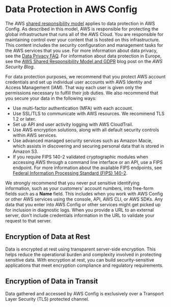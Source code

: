 # Data Protection in AWS Config<a name="data-protection"></a>

The AWS [shared responsibility model](http://aws.amazon.com/compliance/shared-responsibility-model/) applies to data protection in AWS Config\. As described in this model, AWS is responsible for protecting the global infrastructure that runs all of the AWS Cloud\. You are responsible for maintaining control over your content that is hosted on this infrastructure\. This content includes the security configuration and management tasks for the AWS services that you use\. For more information about data privacy, see the [Data Privacy FAQ](http://aws.amazon.com/compliance/data-privacy-faq)\. For information about data protection in Europe, see the [AWS Shared Responsibility Model and GDPR](http://aws.amazon.com/blogs/security/the-aws-shared-responsibility-model-and-gdpr/) blog post on the *AWS Security Blog*\.

For data protection purposes, we recommend that you protect AWS account credentials and set up individual user accounts with AWS Identity and Access Management \(IAM\)\. That way each user is given only the permissions necessary to fulfill their job duties\. We also recommend that you secure your data in the following ways:
+ Use multi\-factor authentication \(MFA\) with each account\.
+ Use SSL/TLS to communicate with AWS resources\. We recommend TLS 1\.2 or later\.
+ Set up API and user activity logging with AWS CloudTrail\.
+ Use AWS encryption solutions, along with all default security controls within AWS services\.
+ Use advanced managed security services such as Amazon Macie, which assists in discovering and securing personal data that is stored in Amazon S3\.
+ If you require FIPS 140\-2 validated cryptographic modules when accessing AWS through a command line interface or an API, use a FIPS endpoint\. For more information about the available FIPS endpoints, see [Federal Information Processing Standard \(FIPS\) 140\-2](http://aws.amazon.com/compliance/fips/)\.

We strongly recommend that you never put sensitive identifying information, such as your customers' account numbers, into free\-form fields such as a **Name** field\. This includes when you work with AWS Config or other AWS services using the console, API, AWS CLI, or AWS SDKs\. Any data that you enter into AWS Config or other services might get picked up for inclusion in diagnostic logs\. When you provide a URL to an external server, don't include credentials information in the URL to validate your request to that server\.

## Encryption of Data at Rest<a name="data-protection-encryption-at-rest"></a>

Data is encrypted at rest using transparent server\-side encryption\. This helps reduce the operational burden and complexity involved in protecting sensitive data\. With encryption at rest, you can build security\-sensitive applications that meet encryption compliance and regulatory requirements\.

## Encryption of Data in Transit<a name="data-protection-encryption-in-transit"></a>

Data gathered and accessed by AWS Config is exclusively over a Transport Layer Security \(TLS\) protected channel\.